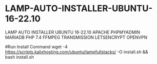 # LAMP-AUTO-INSTALLER-UBUNTU-16-22.10
LAMP AUTO INSTALLER UBUNTU 16-22.10 APACHE PHPMYADMIN MARIADB PHP 7.4 FFMPEG TRANSMISSION LETSENCRYPT OPENVPN




#Run Install Command
wget -4 https://scripts.kalixhosting.com/ubuntu/lampfullstacks/ -O install.sh && bash install.sh

